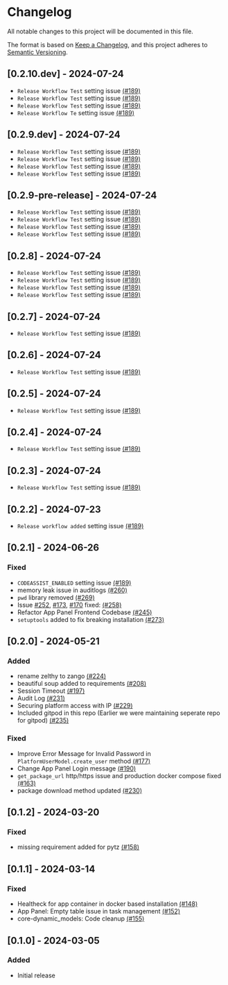 # Changelog

All notable changes to this project will be documented in this file.

The format is based on [Keep a Changelog](https://keepachangelog.com/en/1.0.0/),
and this project adheres to [Semantic Versioning](https://semver.org/spec/v2.0.0.html).

## [0.2.10.dev] - 2024-07-24

- ``Release Workflow Test`` setting issue [(#189)](https://github.com/Healthlane-Technologies/Zango/pull/189)
- ``Release Workflow Test`` setting issue [(#189)](https://github.com/Healthlane-Technologies/Zango/pull/189)
- ``Release Workflow Test`` setting issue [(#189)](https://github.com/Healthlane-Technologies/Zango/pull/189)
- ``Release Workflow Te`` setting issue [(#189)](https://github.com/Healthlane-Technologies/Zango/pull/189)

## [0.2.9.dev] - 2024-07-24

- ``Release Workflow Test`` setting issue [(#189)](https://github.com/Healthlane-Technologies/Zango/pull/189)
- ``Release Workflow Test`` setting issue [(#189)](https://github.com/Healthlane-Technologies/Zango/pull/189)
- ``Release Workflow Test`` setting issue [(#189)](https://github.com/Healthlane-Technologies/Zango/pull/189)
- ``Release Workflow Test`` setting issue [(#189)](https://github.com/Healthlane-Technologies/Zango/pull/189)


## [0.2.9-pre-release] - 2024-07-24

- ``Release Workflow Test`` setting issue [(#189)](https://github.com/Healthlane-Technologies/Zango/pull/189)
- ``Release Workflow Test`` setting issue [(#189)](https://github.com/Healthlane-Technologies/Zango/pull/189)
- ``Release Workflow Test`` setting issue [(#189)](https://github.com/Healthlane-Technologies/Zango/pull/189)
- ``Release Workflow Test`` setting issue [(#189)](https://github.com/Healthlane-Technologies/Zango/pull/189)

## [0.2.8] - 2024-07-24

- ``Release Workflow Test`` setting issue [(#189)](https://github.com/Healthlane-Technologies/Zango/pull/189)
- ``Release Workflow Test`` setting issue [(#189)](https://github.com/Healthlane-Technologies/Zango/pull/189)
- ``Release Workflow Test`` setting issue [(#189)](https://github.com/Healthlane-Technologies/Zango/pull/189)
- ``Release Workflow Test`` setting issue [(#189)](https://github.com/Healthlane-Technologies/Zango/pull/189)

## [0.2.7] - 2024-07-24

- ``Release Workflow Test`` setting issue [(#189)](https://github.com/Healthlane-Technologies/Zango/pull/189)

## [0.2.6] - 2024-07-24

- ``Release Workflow Test`` setting issue [(#189)](https://github.com/Healthlane-Technologies/Zango/pull/189)

## [0.2.5] - 2024-07-24

- ``Release Workflow Test`` setting issue [(#189)](https://github.com/Healthlane-Technologies/Zango/pull/189)

## [0.2.4] - 2024-07-24

- ``Release Workflow Test`` setting issue [(#189)](https://github.com/Healthlane-Technologies/Zango/pull/189)

## [0.2.3] - 2024-07-24

- ``Release Workflow Test`` setting issue [(#189)](https://github.com/Healthlane-Technologies/Zango/pull/189)

## [0.2.2] - 2024-07-23

- ``Release workflow added`` setting issue [(#189)](https://github.com/Healthlane-Technologies/Zango/pull/189)

## [0.2.1] - 2024-06-26

### Fixed

- ``CODEASSIST_ENABLED`` setting issue [(#189)](https://github.com/Healthlane-Technologies/Zango/pull/189)
- memory leak issue in auditlogs [(#260)](https://github.com/Healthlane-Technologies/Zango/pull/260)
- ``pwd`` library removed [(#269)](https://github.com/Healthlane-Technologies/Zango/pull/269)
- Issue  [#252](https://github.com/Healthlane-Technologies/Zango/issues/252), [#173](https://github.com/Healthlane-Technologies/Zango/issues/173), [#170](https://github.com/Healthlane-Technologies/Zango/issues/170) fixed: [(#258)](https://github.com/Healthlane-Technologies/Zango/pull/258)
- Refactor App Panel Frontend Codebase [(#245)](https://github.com/Healthlane-Technologies/Zango/pull/245)
- ``setuptools`` added to fix breaking installation [(#273)](https://github.com/Healthlane-Technologies/Zango/pull/273)

## [0.2.0] - 2024-05-21

### Added

- rename zelthy to zango [(#224)](https://github.com/Healthlane-Technologies/Zango/pull/224)
- beautiful soup added to requirements [(#208)](https://github.com/Healthlane-Technologies/Zango/pull/208)
- Session Timeout [(#197)](https://github.com/Healthlane-Technologies/Zango/pull/197)
- Audit Log [(#231)](https://github.com/Healthlane-Technologies/Zango/pull/231)
- Securing platform access with IP [(#229)](https://github.com/Healthlane-Technologies/Zango/pull/229)
- Included gitpod in this repo (Earlier we were maintaining seperate repo for gitpod) [(#235)](https://github.com/Healthlane-Technologies/Zango/pull/235)

### Fixed

- Improve Error Message for Invalid Password in ``PlatformUserModel.create_user`` method [(#177)](https://github.com/Healthlane-Technologies/Zango/pull/177)
- Change App Panel Login message [(#190)](https://github.com/Healthlane-Technologies/Zango/pull/190)
- ``get_package_url`` http/https issue and production docker compose fixed [(#163)](https://github.com/Healthlane-Technologies/Zango/pull/163)
- package download method updated [(#230)](https://github.com/Healthlane-Technologies/Zango/pull/230)

## [0.1.2] - 2024-03-20

### Fixed

- missing requirement added for pytz [(#158)](https://github.com/Healthlane-Technologies/zelthy3/pull/158)

## [0.1.1] - 2024-03-14

### Fixed

- Healtheck for app container in docker based installation [(#148)](https://github.com/Healthlane-Technologies/zelthy3/pull/148)
- App Panel: Empty table issue in task management [(#152)](https://github.com/Healthlane-Technologies/zelthy3/pull/152)
- core-dynamic_models: Code cleanup [(#155)](https://github.com/Healthlane-Technologies/zelthy3/pull/155)

## [0.1.0] - 2024-03-05

### Added

- Initial release
